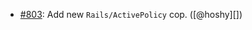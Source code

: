 * [#803](https://github.com/rubocop/rubocop-rails/issues/803): Add new `Rails/ActivePolicy` cop. ([@hoshy][])
